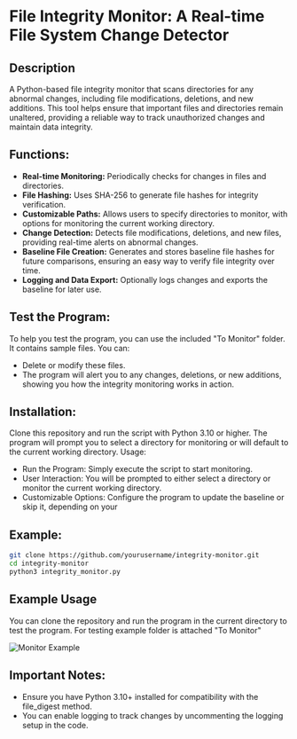 # File Integrity Monitor: A Real-time File System Change Detector

## Description
A Python-based file integrity monitor that scans directories for any abnormal changes, including file modifications, deletions, and new additions. 
This tool helps ensure that important files and directories remain unaltered, providing a reliable way to track unauthorized changes and maintain data integrity.

## Functions:
- **Real-time Monitoring:** Periodically checks for changes in files and directories.
- **File Hashing:** Uses SHA-256 to generate file hashes for integrity verification.
- **Customizable Paths:** Allows users to specify directories to monitor, with options for monitoring the current working directory.
- **Change Detection:** Detects file modifications, deletions, and new files, providing real-time alerts on abnormal changes.
- **Baseline File Creation:** Generates and stores baseline file hashes for future comparisons, ensuring an easy way to verify file integrity over time.
- **Logging and Data Export:** Optionally logs changes and exports the baseline for later use.

## Test the Program:
To help you test the program, you can use the included "To Monitor" folder. It contains sample files. 
You can:
- Delete or modify these files.
- The program will alert you to any changes, deletions, or new additions, showing you how the integrity monitoring works in action.

## Installation:
Clone this repository and run the script with Python 3.10 or higher. The program will prompt you to select a directory for monitoring or will default to the current working directory.
Usage:
- Run the Program: Simply execute the script to start monitoring.
- User Interaction: You will be prompted to either select a directory or monitor the current working directory.
- Customizable Options: Configure the program to update the baseline or skip it, depending on your

## Example:
``` bash
git clone https://github.com/yourusername/integrity-monitor.git
cd integrity-monitor
python3 integrity_monitor.py
```


## Example Usage
You can clone the repository and run the program in the current directory to test the program. For testing example folder is attached "To Monitor"

![Monitor Example](https://github.com/user-attachments/assets/96ff99a4-0173-40e3-ad59-00783cbe110b)


## Important Notes:
- Ensure you have Python 3.10+ installed for compatibility with the file_digest method.
- You can enable logging to track changes by uncommenting the logging setup in the code.
